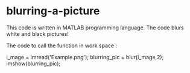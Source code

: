 # blurring-a-picture
This code is written in MATLAB programming language. The code blurs white and black pictures!

The code to call the function in work space :

i_mage = imread('Example.png'); blurring_pic = blur(i_mage,2); imshow(blurring_pic);
